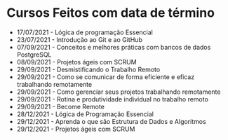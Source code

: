 # Cursos Feitos com data de término
- 17/07/2021 - Lógica de programação Essencial
- 23/07/2021 - Introdução ao Git e ao GitHub
- 07/09/2021 - Conceitos e melhores práticas com bancos de dados PostgreSQL
- 08/09/2021 - Projetos ágeis com SCRUM
- 29/09/2021 - Desmistificando o Trabalho Remoto
- 29/09/2021 - Como se comunicar de forma eficiente e eficaz trabalhando remotamente
- 29/09/2021 - Como gerenciar seus projetos trabalhando remotamente
- 29/09/2021 - Rotina e produtividade individual no trabalho remoto
- 29/09/2021 - Become Remote
- 28/12/2021 - Lógica de Programação Essencial
- 29/12/2021 - Aprenda o que são Estrutura de Dados e Algoritmos
- 29/12/2021 - Projetos ágeis com SCRUM